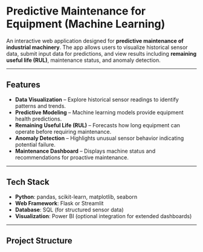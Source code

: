 # Predictive Maintenance for Equipment (Machine Learning)

An interactive web application designed for **predictive maintenance of industrial machinery**. The app allows users to visualize historical sensor data, submit input data for predictions, and view results including **remaining useful life (RUL)**, maintenance status, and anomaly detection.

---

##  Features
-  **Data Visualization** – Explore historical sensor readings to identify patterns and trends.  
-  **Predictive Modeling** – Machine learning models provide equipment health predictions.  
-  **Remaining Useful Life (RUL)** – Forecasts how long equipment can operate before requiring maintenance.  
-  **Anomaly Detection** – Highlights unusual sensor behavior indicating potential failure.  
-  **Maintenance Dashboard** – Displays machine status and recommendations for proactive maintenance.  

---

##  Tech Stack
- **Python**: pandas, scikit-learn, matplotlib, seaborn  
- **Web Framework**: Flask or Streamlit  
- **Database**: SQL (for structured sensor data)  
- **Visualization**: Power BI (optional integration for extended dashboards)  

---

## Project Structure

 
